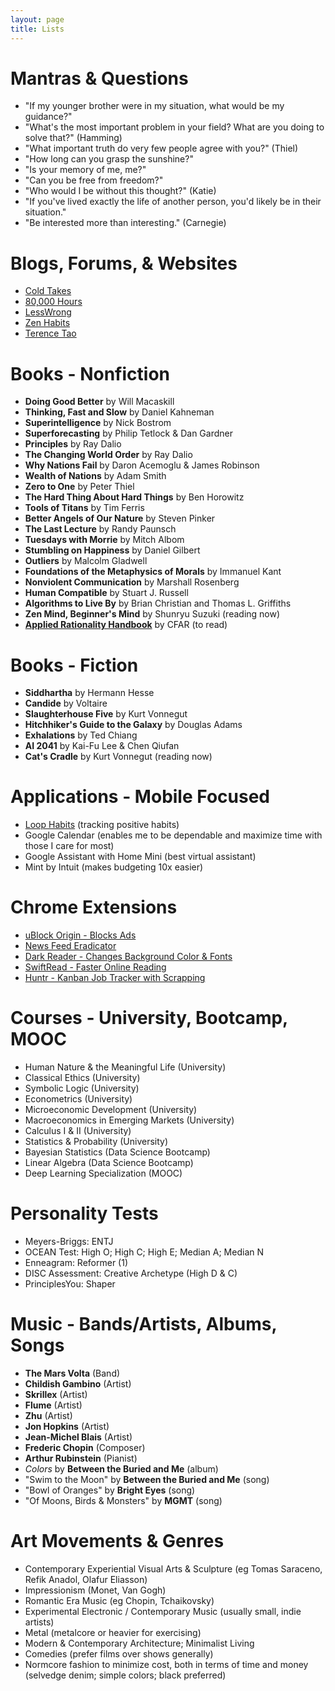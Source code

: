 ```yaml
---
layout: page
title: Lists
---
```


# Mantras & Questions
- "If my younger brother were in my situation, what would be my guidance?"
- "What's the most important problem in your field? What are you doing to solve that?" (Hamming)
- "What important truth do very few people agree with you?" (Thiel)
- "How long can you grasp the sunshine?"
- "Is your memory of me, me?"
- "Can you be free from freedom?"
- "Who would I be without this thought?" (Katie)
- "If you've lived exactly the life of another person, you'd likely be in their situation."
- "Be interested more than interesting." (Carnegie)

# Blogs, Forums, & Websites
- [Cold Takes](https://cold-takes.com/)
- [80,000 Hours](https://80000hours.org/)
- [LessWrong](https://www.lesswrong.com/)
- [Zen Habits](https://zenhabits.net/)
- [Terence Tao](https://terrytao.wordpress.com/)

# Books - Nonfiction
- **Doing Good Better** by Will Macaskill
- **Thinking, Fast and Slow** by Daniel Kahneman
- **Superintelligence** by Nick Bostrom
- **Superforecasting** by Philip Tetlock & Dan Gardner
- **Principles** by Ray Dalio
- **The Changing World Order** by Ray Dalio
- **Why Nations Fail** by Daron Acemoglu & James Robinson
- **Wealth of Nations** by Adam Smith
- **Zero to One** by Peter Thiel
- **The Hard Thing About Hard Things** by Ben Horowitz
- **Tools of Titans** by Tim Ferris
- **Better Angels of Our Nature** by Steven Pinker
- **The Last Lecture** by Randy Paunsch
- **Tuesdays with Morrie** by Mitch Albom
- **Stumbling on Happiness** by Daniel Gilbert
- **Outliers** by Malcolm Gladwell
- **Foundations of the Metaphysics of Morals** by Immanuel Kant
- **Nonviolent Communication** by Marshall Rosenberg
- **Human Compatible** by Stuart J. Russell
- **Algorithms to Live By** by Brian Christian and Thomas L. Griffiths
- **Zen Mind, Beginner's Mind** by Shunryu Suzuki (reading now)
- **[Applied Rationality Handbook](https://www.rationality.org/files/CFAR_Handbook_2021-01.pdf)** by CFAR (to read)


# Books - Fiction
- **Siddhartha** by Hermann Hesse
- **Candide** by Voltaire
- **Slaughterhouse Five** by Kurt Vonnegut
- **Hitchhiker's Guide to the Galaxy** by Douglas Adams
- **Exhalations** by Ted Chiang
- **AI 2041** by Kai-Fu Lee & Chen Qiufan
- **Cat's Cradle** by Kurt Vonnegut (reading now)


# Applications - Mobile Focused
- [Loop Habits](https://loophabits.org/) (tracking positive habits)
- Google Calendar (enables me to be dependable and maximize time with those I care for most)
- Google Assistant with Home Mini (best virtual assistant)
- Mint by Intuit (makes budgeting 10x easier)


# Chrome Extensions
- [uBlock Origin - Blocks Ads](https://chrome.google.com/webstore/detail/ublock-origin/cjpalhdlnbpafiamejdnhcphjbkeiagm?hl=en)
- [News Feed Eradicator](https://chrome.google.com/webstore/detail/news-feed-eradicator/fjcldmjmjhkklehbacihaiopjklihlgg?hl=en)
- [Dark Reader - Changes Background Color & Fonts](https://chrome.google.com/webstore/detail/dark-reader/eimadpbcbfnmbkopoojfekhnkhdbieeh?hl=en)
- [SwiftRead - Faster Online Reading](https://chrome.google.com/webstore/detail/swiftread-read-faster-lea/ipikiaejjblmdopojhpejjmbedhlibno?hl=en)
- [Huntr - Kanban Job Tracker with Scrapping](https://chrome.google.com/webstore/detail/huntr-job-search-tracker/mihdfbecejheednfigjpdacgeilhlmnf?hl=en)


# Courses - University, Bootcamp, MOOC
- Human Nature & the Meaningful Life (University)
- Classical Ethics (University)
- Symbolic Logic (University)
- Econometrics (University)
- Microeconomic Development (University)
- Macroeconomics in Emerging Markets (University)
- Calculus I & II (University)
- Statistics & Probability (University)
- Bayesian Statistics (Data Science Bootcamp)
- Linear Algebra (Data Science Bootcamp)
- Deep Learning Specialization (MOOC)


# Personality Tests
- Meyers-Briggs: ENTJ
- OCEAN Test: High O; High C; High E; Median A; Median N
- Enneagram: Reformer (1)
- DISC Assessment: Creative Archetype (High D & C)
- PrinciplesYou: Shaper


# Music - Bands/Artists, Albums, Songs
- **The Mars Volta** (Band)
- **Childish Gambino** (Artist)
- **Skrillex** (Artist)
- **Flume** (Artist)
- **Zhu** (Artist)
- **Jon Hopkins** (Artist)
- **Jean-Michel Blais** (Artist)
- **Frederic Chopin** (Composer)
- **Arthur Rubinstein** (Pianist)
- _Colors_ by **Between the Buried and Me** (album)
- "Swim to the Moon" by **Between the Buried and Me** (song)
- "Bowl of Oranges" by **Bright Eyes** (song)
- "Of Moons, Birds & Monsters" by **MGMT** (song)


# Art Movements & Genres
- Contemporary Experiential Visual Arts & Sculpture (eg Tomas Saraceno, Refik Anadol, Olafur Eliasson)
- Impressionism (Monet, Van Gogh)
- Romantic Era Music (eg Chopin, Tchaikovsky)
- Experimental Electronic / Contemporary Music (usually small, indie artists)
- Metal (metalcore or heavier for exercising)
- Modern & Contemporary Architecture; Minimalist Living
- Comedies (prefer films over shows generally)
- Normcore fashion to minimize cost, both in terms of time and money (selvedge denim; simple colors; black preferred)

